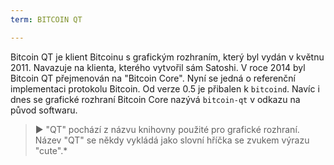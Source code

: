 ```yaml
---
term: BITCOIN QT

---
```

Bitcoin QT je klient Bitcoinu s grafickým rozhraním, který byl vydán v květnu 2011. Navazuje na klienta, kterého vytvořil sám Satoshi. V roce 2014 byl Bitcoin QT přejmenován na "Bitcoin Core". Nyní se jedná o referenční implementaci protokolu Bitcoin. Od verze 0.5 je přibalen k `bitcoind`. Navíc i dnes se grafické rozhraní Bitcoin Core nazývá `bitcoin-qt` v odkazu na původ softwaru.

> ► "QT" pochází z názvu knihovny použité pro grafické rozhraní. Název "QT" se někdy vykládá jako slovní hříčka se zvukem výrazu "cute".*